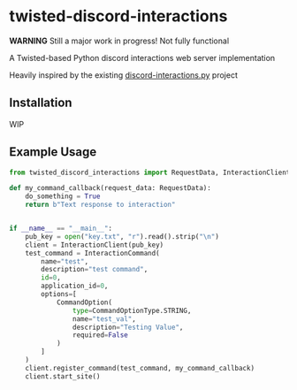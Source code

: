 # twisted-discord-interactions

**__WARNING__** Still a major work in progress! Not fully functional

A Twisted-based Python discord interactions web server implementation

Heavily inspired by the existing [discord-interactions.py](https://github.com/LiBa001/discord-interactions.py) project

## Installation

WIP

## Example Usage

```python
from twisted_discord_interactions import RequestData, InteractionClient, InteractionCommand, CommandOption, CommandOptionType

def my_command_callback(request_data: RequestData):
    do_something = True
    return b"Text response to interaction"


if __name__ == "__main__":
    pub_key = open("key.txt", "r").read().strip("\n")
    client = InteractionClient(pub_key)
    test_command = InteractionCommand(
        name="test", 
        description="test command",
        id=0,
        application_id=0,
        options=[
            CommandOption(
                type=CommandOptionType.STRING, 
                name="test_val", 
                description="Testing Value",
                required=False
            )
        ]
    )
    client.register_command(test_command, my_command_callback)
    client.start_site()
```
